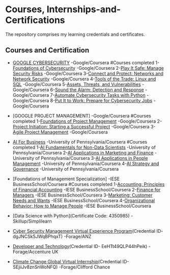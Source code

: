 # Courses, Internships-and-Certifications
The repository comprises my learning credentials and certificates.
## Courses and Certification
- [GOOGLE CYBERSECURITY](https://www.coursera.org/account/accomplishments/professional-cert/8DWYVDUUZ389) -Google/Coursera
  #Courses completed
  1-[Foundations of Cybersecurity](https://www.coursera.org/account/accomplishments/verify/RX39MLANMT6Q) -Google/Coursera
  2-[Play It Safe: Manage Security Risks](https://www.coursera.org/account/accomplishments/verify/DMFTGMBS6P7B) -Google/Coursera
  3-[Connect and Protect: Networks and Network Security](https://www.coursera.org/account/accomplishments/verify/KQFFWE3AS5FS) -Google/Coursera
  4-[Tools of the Trade: Linux and SQL](https://www.coursera.org/account/accomplishments/verify/4DGFADY7PZU7) -Google/Coursera
  5-[Assets, Threats, and Vulnerabilities](https://www.coursera.org/account/accomplishments/verify/U9EDUYH4ZELX) -Google/Coursera
  6-[Sound the Alarm: Detection and Response](https://www.coursera.org/account/accomplishments/verify/RQB8DZ54XS9B) -Google/Coursera
  7-[Automate Cybersecurity Tasks with Python](https://www.coursera.org/account/accomplishments/verify/QRPZ6ZZ3TZFB) -Google/Coursera
  8-[Put It to Work: Prepare for Cybersecurity Jobs](https://www.coursera.org/account/accomplishments/verify/CX7GWXX3TVNN) -Google/Coursera

- [GOOGLE PROJECT MANAGEMENT] -Google/Coursera
  #Courses completed
  1-[Foundations of Project Management](https://www.coursera.org/account/accomplishments/verify/3YXK5UZXXBYU) -Google/Coursera
  2-[Project Initiation: Starting a Successful Project](https://www.coursera.org/account/accomplishments/verify/2KMGYS4JBHTW) -Google/Coursera
  3-[Agile Project Management](https:/www.coursera.org/account/accomplishments/verify/SLTFG9E7SMWL) -Google/Coursera

- [AI For Business](https://www.coursera.org/account/accomplishments/specialization/certificate/XHHJ78SQPBJ9) -University of Pennsylvania/Coursera
  #Courses completed
  1-[AI Fundamentals for Non-Data Scientists](https://www.coursera.org/account/accomplishments/certificate/H7EDRFMZBHTQ) -University of Pennsylvania/Coursera
  2-[AI Applications in Marketing and Finance](https://www.coursera.org/account/accomplishments/certificate/5B55YJJHGU5J) -University of Pennsylvania/Coursera
  3-[AI Applications in People Management](https://www.coursera.org/account/accomplishments/certificate/Q9A264JD45AW) -University of Pennsylvania/Coursera
  4-[AI Strategy and Governance](https://www.coursera.org/account/accomplishments/certificate/TFJBM8KQGDRG) -University of Pennsylvania/Coursera

- [Foundations of Management Specialization] -IESE BusinessSchool/Coursera
  #Courses completed
  1-[Accounting: Principles of Financial Accounting](https://www.coursera.org/account/accomplishments/verify/BN7NUSDMJ7Q8) -IESE BusinessSchool/Coursera
  2-[Finance for Managers](https://www.coursera.org/account/accomplishments/verify/8EFG3Z9RH9AN) -IESE BusinessSchool/Coursera
  3-[Marketing: Customer Needs and Wants](https://www.coursera.org/account/accomplishments/verify/V5U8DN64HP3H) -IESE BusinessSchool/Coursera
  4-[Organizational Behavior: How to Manage People](https://www.coursera.org/account/accomplishments/verify/435ZQRDRCJYJ) -IESE BusinessSchool/Coursera
 

- [Data Science with Python](Certificate Code: 4350985) -Skillup/Simplilearn
- [Cyber Security Management Virtual Experience Program](https://forage-uploads-prod.s3.amazonaws.com/completion-certificates/ANZ/Hf4QMESoFeQwXPsiH_ANZ%20Australia_yE28yTBMemAWH4CYL_1685784278828_completion_certificate.pdf)(Credential ID- dgJNCSk5JWqBPhqxT) -Forage/ANZ
- [Developer and Technology](https://forage-uploads-prod.s3.amazonaws.com/completion-certificates/Accenture%20UK/3xnZEj9kfpoQKW885_Accenture%20UK_yE28yTBMemAWH4CYL_1686080950474_completion_certificate.pdf)(Credential ID- EeHTt49QLP44hPeik) -Forage/Accenture UK
- [Climate Change Global Virtual Internship](https://forage-uploads-prod.s3.amazonaws.com/completion-certificates/Clifford%20Chance/rsKeKbSQYGJqA5Ypg_Clifford%20Chance_yE28yTBMemAWH4CYL_1685707465341_completion_certificate.pdf)(Credential ID- SEjiiJv8znSnWoNFQ) -Forage/Clifford Chance
  

  


